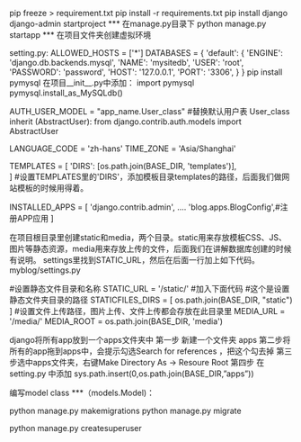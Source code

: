 pip freeze > requirement.txt
pip install -r requirements.txt
pip install django
django-admin startproject ***
在manage.py目录下 python manage.py startapp ***
在项目文件夹创建虚拟环境

setting.py:
ALLOWED_HOSTS = ['*']
DATABASES = {
    'default': {
        'ENGINE': 'django.db.backends.mysql',
        'NAME': 'mysitedb',
        'USER': 'root',
        'PASSWORD': 'password',
        'HOST': '127.0.0.1',
        'PORT': '3306',
    }
}
pip install pymysql
在项目__init__.py中添加：
import pymysql
pymysql.install_as_MySQLdb()


AUTH_USER_MODEL = "app_name.User_class" #替换默认用户表   User_class inherit (AbstractUser): from django.contrib.auth.models import AbstractUser

LANGUAGE_CODE = 'zh-hans'
TIME_ZONE = 'Asia/Shanghai'

TEMPLATES = [
    'DIRS': [os.path.join(BASE_DIR, 'templates')],    
]  #设置TEMPLATES里的'DIRS'，添加模板目录templates的路径，后面我们做网站模板的时候用得着。



INSTALLED_APPS = [
    'django.contrib.admin',
    ....
    'blog.apps.BlogConfig',#注册APP应用
]

在项目根目录里创建static和media，两个目录。static用来存放模板CSS、JS、图片等静态资源，media用来存放上传的文件，后面我们在讲解数据库创建的时候有说明。
settings里找到STATIC_URL，然后在后面一行加上如下代码。
myblog/settings.py

#设置静态文件目录和名称
STATIC_URL = '/static/'
#加入下面代码
#这个是设置静态文件夹目录的路径
STATICFILES_DIRS = [
    os.path.join(BASE_DIR, "static")
]
#设置文件上传路径，图片上传、文件上传都会存放在此目录里
MEDIA_URL = '/media/'
MEDIA_ROOT = os.path.join(BASE_DIR, 'media')

django将所有app放到一个apps文件夹中
第一步 新建一个文件夹 apps
第二步将所有的app拖到apps中，会提示勾选Search for references ，把这个勾去掉
第三步选中apps文件夹，右键Make Directory As -> Resoure Root
第四步 在setting.py 中添加 sys.path.insert(0,os.path.join(BASE_DIR,”apps”)) 


编写model  class ***（models.Model)：



python manage.py makemigrations
python manage.py migrate


python manage.py createsuperuser






